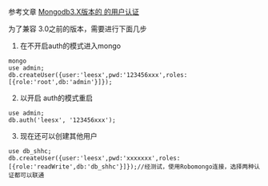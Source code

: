 参考文章 [Mongodb3.X版本的 的用户认证](https://www.cnblogs.com/wayne173/p/6202053.html)

为了兼容 3.0之前的版本，需要进行下面几步
1. 在不开启auth的模式进入mongo
```
mongo
use admin;
db.createUser({user:'leesx',pwd:'123456xxx',roles:[{role:'root',db:'admin'}]});
```

2. 以开启 auth的模式重启
```
use admin;
db.auth('leesx', '123456xxx');
```
3. 现在还可以创建其他用户
```
use db_shhc;
db.createUser({user:'leesx',pwd:'xxxxxxx',roles:[{role:'readWrite',db:'db_shhc'}]});//经测试，使用Robomongo连接，选择两种认证都可以联通

```
